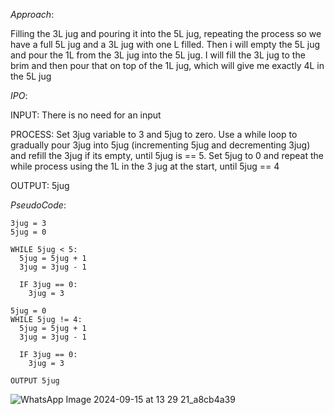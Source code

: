 *Approach*:

Filling the 3L jug and pouring it into the 5L jug, repeating the process so we have a full 5L jug and a 3L jug with one L filled. Then i will empty the 5L jug and pour the 1L from the 3L jug into the 5L jug. I will fill the 3L jug to the brim and then pour that on top of the 1L jug, which will give me exactly 4L in the 5L jug

*IPO*:

INPUT: There is no need for an input

PROCESS: Set 3jug variable to 3 and 5jug to zero. Use a while loop to gradually pour 3jug into 5jug (incrementing 5jug and decrementing 3jug) and refill the 3jug if its empty, until 5jug is == 5. Set 5jug to 0 and repeat the while process using the 1L in the 3 jug at the start, until 5jug == 4

OUTPUT: 5jug


*PseudoCode*:
```
3jug = 3
5jug = 0

WHILE 5jug < 5:
  5jug = 5jug + 1
  3jug = 3jug - 1

  IF 3jug == 0:
    3jug = 3

5jug = 0
WHILE 5jug != 4:
  5jug = 5jug + 1
  3jug = 3jug - 1
  
  IF 3jug == 0:
    3jug = 3

OUTPUT 5jug
```
![WhatsApp Image 2024-09-15 at 13 29 21_a8cb4a39](https://github.com/user-attachments/assets/73925b34-e271-4a6c-81e5-8d3d35138275)

